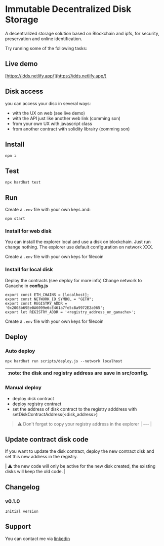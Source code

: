 # Immutable Decentralized Disk Storage

A decentralized storage solution based on Blockchain and ipfs, for security, preservation and online identification.

Try running some of the following tasks:

## Live demo
[https://idds.netlify.app/](https://idds.netlify.app/)


## Disk access 

you can access your disc in several ways:
- with the UX on web (see live demo)
- with the API just like another web link (comming son)
- from your own UX with javascript class
- from another contract with solidity librairy (comming son)

## Install

```shell
npm i
```

## Test

```shell
npx hardhat test
```

## Run

Create a `.env` file with your own keys and:

```shell
npm start
```

### Install for web disk

You can install the explorer local and use a disk on blockchain. Just run change nothing.
The explorer use default configuration on network XXX.

Create a `.env` file with your own keys for filecoin

### Install for local disk

Deploy the contracts (see deploy for more info)
Change network to Ganache in **config.js**
```
export const ETH_CHAINS = [localhost];
export const NETWORK_ID_SYMBOL = "GETH";
export const REGISTRY_ADDR = '0x2008b69Ee0A6099e6cE461a7fe5c8a9972E2a965';
export let REGISTRY_ADDR = '<registry_address_on_ganache>';
```

Create a `.env` file with your own keys for filecoin

## Deploy

### Auto deploy

```shell
npx hardhat run scripts/deploy.js --network localhost
```
| :note: the disk and registry address are save in src/config. |
| --- |

### Manual deploy

- deploy disk contract
- deploy registry contract
- set the address of disk contract to the registry adddress with setDiskContractAddress(<disk_address>)

> :warning: Don't forget to copy your registry address in the explorer
| --- |

## Update contract disk code

If you want to update the disk contract, deploy the new contract disk and set this new address in the registry.

| :warning: the new code will only be active for the new disk created, the existing disks will keep the old code. |

## Changelog

### v0.1.0

    Initial version

## Support

You can contact me via [linkedin](https://www.linkedin.com/in/olivier-fernandez-95ba90218/)
